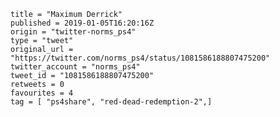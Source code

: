 ```
title = "Maximum Derrick"
published = 2019-01-05T16:20:16Z
origin = "twitter-norms_ps4"
type = "tweet"
original_url = "https://twitter.com/norms_ps4/status/1081586188807475200"
twitter_account = "norms_ps4"
tweet_id = "1081586188807475200"
retweets = 0
favourites = 4
tag = [ "ps4share", "red-dead-redemption-2",]
```

<p class='image'><img src='https://mnf.m17s.net/2019/01/05/DwKQ54JW0AEdCr1.jpg' alt=''></p>

